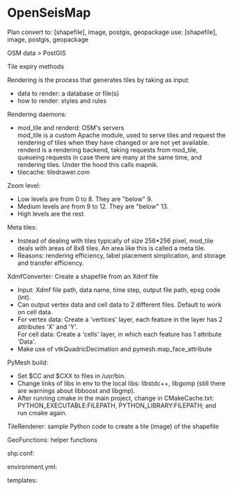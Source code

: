 # OpenSeisMap
Plan
convert to: [shapefile], image, postgis, geopackage
use: [shapefile], image, postgis, geopackage

OSM data > PostGIS

Tile expiry methods

Rendering is the process that generates tiles by taking as input:
- data to render: a database or file(s)
- how to render: styles and rules

Rendering daemons:
- mod\_tile and renderd: OSM's servers  
mod\_tile is a custom Apache module, used to serve tiles and request the rendering of tiles when they have changed or are not yet available.  
renderd is a rendering backend, taking requests from mod\_tile, queueing requests in case there are many at the same time, and rendering tiles. Under the hood this calls mapnik.
- tilecache: tiledrawer.com

Zoom level:
- Low levels are from 0 to 8. They are "below" 9.
- Medium levels are from 9 to 12. They are "below" 13.
- High levels are the rest.

Meta tiles:
- Instead of dealing with tiles typically of size 256\*256 pixel, mod\_tile deals with areas of 8x8 tiles. An area like this is called a meta tile.
- Reasons: rendering efficiency, label placement simplication, and storage and transfer efficiency.

XdmfConverter: Create a shapefile from an Xdmf file
- Input: Xdmf file path, data name, time step, output file path, epsg code (int).
- Can output vertex data and cell data to 2 different files. Default to work on cell data.  
- For vertex data: Create a 'vertices' layer, each feature in the layer has 2 attributes 'X' and 'Y'.  
For cell data: Create a 'cells' layer, in which each feature has 1 attribute 'Data'.
- Make use of vtkQuadricDecimation and pymesh.map_face_attribute

PyMesh build:
- Set $CC and $CXX to files in /usr/bin.
- Change links of libs in env to the local libs: libstdc++, libgomp (still there are warnings about libboost and libgmp).
- After running cmake in the main project, change in CMakeCache.txt: PYTHON\_EXECUTABLE:FILEPATH, PYTHON\_LIBRARY:FILEPATH; and run cmake again.

TileRenderer: sample Python code to create a tile (image) of the shapefile

GeoFunctions: helper functions

shp.conf:

environment.yml:

templates:
